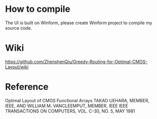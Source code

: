 # How to compile
The UI is built on Winform, please create Winform project to compile my source code.

# Wiki
https://github.com/ZhenshenQiu/Greedy-Routing-for-Optimal-CMOS-Layout/wiki

# Reference
Optimal Layout of CMOS Functional Arrays
TAKAO UEHARA, MEMBER, IEEE, AND WILLIAM M. VANCLEEMPUT, MEMBER, IEEE
IEEE TRANSACTIONS ON COMPUTERS, VOL. C-30, NO. 5, MAY 1981
